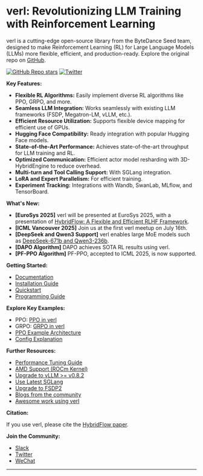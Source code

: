 # verl: Revolutionizing LLM Training with Reinforcement Learning

verl is a cutting-edge open-source library from the ByteDance Seed team, designed to make Reinforcement Learning (RL) for Large Language Models (LLMs) more flexible, efficient, and production-ready.  Explore the original repo on [GitHub](https://github.com/volcengine/verl).

[![GitHub Repo stars](https://img.shields.io/github/stars/volcengine/verl?style=social)](https://github.com/volcengine/verl/stargazers)
[![Twitter](https://img.shields.io/twitter/follow/verl_project?style=social)](https://twitter.com/verl_project)

**Key Features:**

*   **Flexible RL Algorithms:** Easily implement diverse RL algorithms like PPO, GRPO, and more.
*   **Seamless LLM Integration:** Works seamlessly with existing LLM frameworks (FSDP, Megatron-LM, vLLM, etc.).
*   **Efficient Resource Utilization:** Supports flexible device mapping for efficient use of GPUs.
*   **Hugging Face Compatibility:** Ready integration with popular Hugging Face models.
*   **State-of-the-Art Performance:**  Achieves state-of-the-art throughput for LLM training and RL.
*   **Optimized Communication:** Efficient actor model resharding with 3D-HybridEngine to reduce overhead.
*   **Multi-turn and Tool Calling Support:** With SGLang integration.
*   **LoRA and Expert Parallelism:** For efficient training.
*   **Experiment Tracking:**  Integrations with Wandb, SwanLab, MLflow, and TensorBoard.

**What's New:**

*   **[EuroSys 2025]** verl will be presented at EuroSys 2025, with a presentation of [HybridFlow: A Flexible and Efficient RLHF Framework](https://arxiv.org/abs/2409.19256v2).
*   **[ICML Vancouver 2025]** Join us at the first verl meetup on July 16th.
*   **[DeepSeek and Qwen3 Support]** verl enables large MoE models such as [DeepSeek-671b and Qwen3-236b](https://verl.readthedocs.io/en/latest/perf/dpsk.html).
*   **[DAPO Algorithm]** DAPO achieves SOTA RL results using verl.
*   **[PF-PPO Algorithm]** PF-PPO, accepted to ICML 2025, is now supported.

**Getting Started:**

*   [Documentation](https://verl.readthedocs.io/en/latest/index.html)
*   [Installation Guide](https://verl.readthedocs.io/en/latest/start/install.html)
*   [Quickstart](https://verl.readthedocs.io/en/latest/start/quickstart.html)
*   [Programming Guide](https://verl.readthedocs.io/en/latest/hybrid_flow.html)

**Explore Key Examples:**

*   PPO: [PPO in verl](https://verl.readthedocs.io/en/latest/algo/ppo.html)
*   GRPO: [GRPO in verl](https://verl.readthedocs.io/en/latest/algo/grpo.html)
*   [PPO Example Architecture](https://verl.readthedocs.io/en/latest/examples/ppo_code_architecture.html)
*   [Config Explanation](https://verl.readthedocs.io/en/latest/examples/config.html)

**Further Resources:**

*   [Performance Tuning Guide](https://verl.readthedocs.io/en/latest/perf/perf_tuning.html)
*   [AMD Support (ROCm Kernel)](https://verl.readthedocs.io/en/latest/docs/amd_tutorial/amd_build_dockerfile_page.rst)
*   [Upgrade to vLLM >= v0.8.2](https://github.com/volcengine/verl/blob/main/docs/README_vllm0.8.md)
*   [Use Latest SGLang](https://verl.readthedocs.io/en/latest/workers/sglang_worker.html)
*   [Upgrade to FSDP2](https://github.com/volcengine/verl/pull/1026)
*   [Blogs from the community](https://verl.readthedocs.io/en/latest/blogs.html)
*   [Awesome work using verl](https://github.com/volcengine/verl/blob/main/README.md#awesome-work-using-verl)

**Citation:**

If you use verl, please cite the [HybridFlow paper](https://arxiv.org/abs/2409.19256v2).

**Join the Community:**

*   [Slack](https://join.slack.com/t/verlgroup/shared_invite/zt-2w5p9o4c3-yy0x2Q56s_VlGLsJ93A6vA)
*   [Twitter](https://twitter.com/verl_project)
*   [WeChat](https://raw.githubusercontent.com/eric-haibin-lin/verl-community/refs/heads/main/WeChat.JPG)

---
